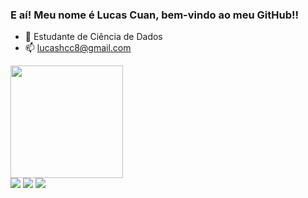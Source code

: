 ### E aí! Meu nome é Lucas Cuan, bem-vindo ao meu GitHub!!

- 🔭 Estudante de Ciência de Dados
- 📫 lucashcc8@gmail.com

<div>
  <a href = "https://github.com/Lhc128">
  <img height = "180cm" src = "https://github-readme-stats.vercel.app/api?username=Lhc128&show_icons=true&theme=radical&include_all_commits=true&count_private=true"/>
  <!--<img height = "180cm" src = "https://github-readme-stats.vercel.app/api/top-langs/?username=Lhc128&layout=compact&langs_count=16&theme=radical"/> -->
</div>

<div>
<a href = "https://www.linkedin.com/in/lucashwangcuan/" target="blank"><img src="https://img.shields.io/badge/LinkedIn-0077B5?style=for-the-badge&logo=linkedin&logoColor=white" target="blank"></a>
<a href = "mailto:lucashcc8@gmail.com" target="blank"><img src="https://img.shields.io/badge/Gmail-D14836?style=for-the-badge&logo=gmail&logoColor=white" target="blank"></a>
<a href = "https://www.instagram.com/lucashc8/" target="blank"><img src="https://img.shields.io/badge/Instagram-E4405F?style=for-the-badge&logo=instagram&logoColor=white" target="blank"></a>
  
</div>
